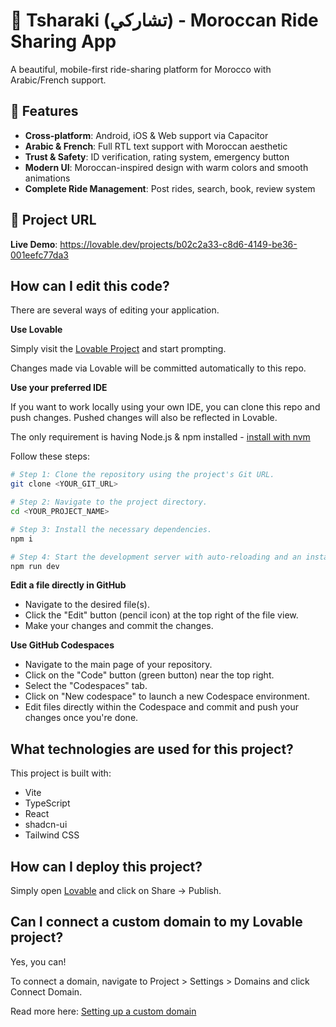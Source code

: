 # 🚗 Tsharaki (تشاركي) - Moroccan Ride Sharing App

A beautiful, mobile-first ride-sharing platform for Morocco with Arabic/French support.

## 🌟 Features

- **Cross-platform**: Android, iOS & Web support via Capacitor
- **Arabic & French**: Full RTL text support with Moroccan aesthetic
- **Trust & Safety**: ID verification, rating system, emergency button
- **Modern UI**: Moroccan-inspired design with warm colors and smooth animations
- **Complete Ride Management**: Post rides, search, book, review system

## 🚀 Project URL

**Live Demo**: https://lovable.dev/projects/b02c2a33-c8d6-4149-be36-001eefc77da3

## How can I edit this code?

There are several ways of editing your application.

**Use Lovable**

Simply visit the [Lovable Project](https://lovable.dev/projects/b02c2a33-c8d6-4149-be36-001eefc77da3) and start prompting.

Changes made via Lovable will be committed automatically to this repo.

**Use your preferred IDE**

If you want to work locally using your own IDE, you can clone this repo and push changes. Pushed changes will also be reflected in Lovable.

The only requirement is having Node.js & npm installed - [install with nvm](https://github.com/nvm-sh/nvm#installing-and-updating)

Follow these steps:

```sh
# Step 1: Clone the repository using the project's Git URL.
git clone <YOUR_GIT_URL>

# Step 2: Navigate to the project directory.
cd <YOUR_PROJECT_NAME>

# Step 3: Install the necessary dependencies.
npm i

# Step 4: Start the development server with auto-reloading and an instant preview.
npm run dev
```

**Edit a file directly in GitHub**

- Navigate to the desired file(s).
- Click the "Edit" button (pencil icon) at the top right of the file view.
- Make your changes and commit the changes.

**Use GitHub Codespaces**

- Navigate to the main page of your repository.
- Click on the "Code" button (green button) near the top right.
- Select the "Codespaces" tab.
- Click on "New codespace" to launch a new Codespace environment.
- Edit files directly within the Codespace and commit and push your changes once you're done.

## What technologies are used for this project?

This project is built with:

- Vite
- TypeScript
- React
- shadcn-ui
- Tailwind CSS

## How can I deploy this project?

Simply open [Lovable](https://lovable.dev/projects/b02c2a33-c8d6-4149-be36-001eefc77da3) and click on Share -> Publish.

## Can I connect a custom domain to my Lovable project?

Yes, you can!

To connect a domain, navigate to Project > Settings > Domains and click Connect Domain.

Read more here: [Setting up a custom domain](https://docs.lovable.dev/tips-tricks/custom-domain#step-by-step-guide)
